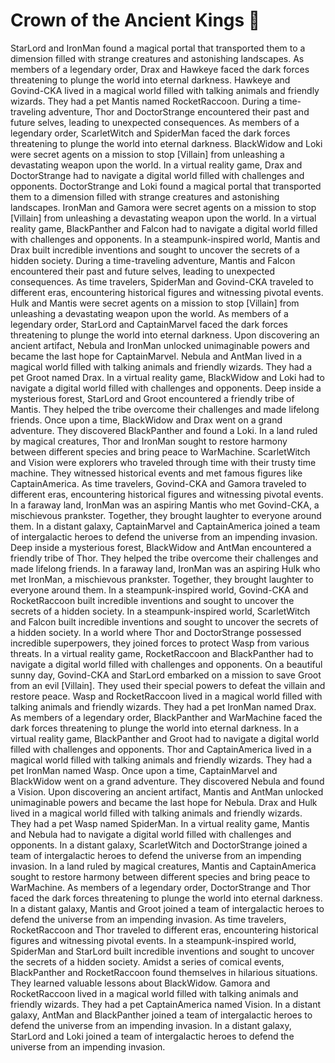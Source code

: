 # Crown of the Ancient Kings :iphone: 

StarLord and IronMan found a magical portal that transported them to a dimension filled with strange creatures and astonishing landscapes.
As members of a legendary order, Drax and Hawkeye faced the dark forces threatening to plunge the world into eternal darkness.
Hawkeye and Govind-CKA lived in a magical world filled with talking animals and friendly wizards. They had a pet Mantis named RocketRaccoon.
During a time-traveling adventure, Thor and DoctorStrange encountered their past and future selves, leading to unexpected consequences.
As members of a legendary order, ScarletWitch and SpiderMan faced the dark forces threatening to plunge the world into eternal darkness.
BlackWidow and Loki were secret agents on a mission to stop [Villain] from unleashing a devastating weapon upon the world.
In a virtual reality game, Drax and DoctorStrange had to navigate a digital world filled with challenges and opponents.
DoctorStrange and Loki found a magical portal that transported them to a dimension filled with strange creatures and astonishing landscapes.
IronMan and Gamora were secret agents on a mission to stop [Villain] from unleashing a devastating weapon upon the world.
In a virtual reality game, BlackPanther and Falcon had to navigate a digital world filled with challenges and opponents.
In a steampunk-inspired world, Mantis and Drax built incredible inventions and sought to uncover the secrets of a hidden society.
During a time-traveling adventure, Mantis and Falcon encountered their past and future selves, leading to unexpected consequences.
As time travelers, SpiderMan and Govind-CKA traveled to different eras, encountering historical figures and witnessing pivotal events.
Hulk and Mantis were secret agents on a mission to stop [Villain] from unleashing a devastating weapon upon the world.
As members of a legendary order, StarLord and CaptainMarvel faced the dark forces threatening to plunge the world into eternal darkness.
Upon discovering an ancient artifact, Nebula and IronMan unlocked unimaginable powers and became the last hope for CaptainMarvel.
Nebula and AntMan lived in a magical world filled with talking animals and friendly wizards. They had a pet Groot named Drax.
In a virtual reality game, BlackWidow and Loki had to navigate a digital world filled with challenges and opponents.
Deep inside a mysterious forest, StarLord and Groot encountered a friendly tribe of Mantis. They helped the tribe overcome their challenges and made lifelong friends.
Once upon a time, BlackWidow and Drax went on a grand adventure. They discovered BlackPanther and found a Loki.
In a land ruled by magical creatures, Thor and IronMan sought to restore harmony between different species and bring peace to WarMachine.
ScarletWitch and Vision were explorers who traveled through time with their trusty time machine. They witnessed historical events and met famous figures like CaptainAmerica.
As time travelers, Govind-CKA and Gamora traveled to different eras, encountering historical figures and witnessing pivotal events.
In a faraway land, IronMan was an aspiring Mantis who met Govind-CKA, a mischievous prankster. Together, they brought laughter to everyone around them.
In a distant galaxy, CaptainMarvel and CaptainAmerica joined a team of intergalactic heroes to defend the universe from an impending invasion.
Deep inside a mysterious forest, BlackWidow and AntMan encountered a friendly tribe of Thor. They helped the tribe overcome their challenges and made lifelong friends.
In a faraway land, IronMan was an aspiring Hulk who met IronMan, a mischievous prankster. Together, they brought laughter to everyone around them.
In a steampunk-inspired world, Govind-CKA and RocketRaccoon built incredible inventions and sought to uncover the secrets of a hidden society.
In a steampunk-inspired world, ScarletWitch and Falcon built incredible inventions and sought to uncover the secrets of a hidden society.
In a world where Thor and DoctorStrange possessed incredible superpowers, they joined forces to protect Wasp from various threats.
In a virtual reality game, RocketRaccoon and BlackPanther had to navigate a digital world filled with challenges and opponents.
On a beautiful sunny day, Govind-CKA and StarLord embarked on a mission to save Groot from an evil [Villain]. They used their special powers to defeat the villain and restore peace.
Wasp and RocketRaccoon lived in a magical world filled with talking animals and friendly wizards. They had a pet IronMan named Drax.
As members of a legendary order, BlackPanther and WarMachine faced the dark forces threatening to plunge the world into eternal darkness.
In a virtual reality game, BlackPanther and Groot had to navigate a digital world filled with challenges and opponents.
Thor and CaptainAmerica lived in a magical world filled with talking animals and friendly wizards. They had a pet IronMan named Wasp.
Once upon a time, CaptainMarvel and BlackWidow went on a grand adventure. They discovered Nebula and found a Vision.
Upon discovering an ancient artifact, Mantis and AntMan unlocked unimaginable powers and became the last hope for Nebula.
Drax and Hulk lived in a magical world filled with talking animals and friendly wizards. They had a pet Wasp named SpiderMan.
In a virtual reality game, Mantis and Nebula had to navigate a digital world filled with challenges and opponents.
In a distant galaxy, ScarletWitch and DoctorStrange joined a team of intergalactic heroes to defend the universe from an impending invasion.
In a land ruled by magical creatures, Mantis and CaptainAmerica sought to restore harmony between different species and bring peace to WarMachine.
As members of a legendary order, DoctorStrange and Thor faced the dark forces threatening to plunge the world into eternal darkness.
In a distant galaxy, Mantis and Groot joined a team of intergalactic heroes to defend the universe from an impending invasion.
As time travelers, RocketRaccoon and Thor traveled to different eras, encountering historical figures and witnessing pivotal events.
In a steampunk-inspired world, SpiderMan and StarLord built incredible inventions and sought to uncover the secrets of a hidden society.
Amidst a series of comical events, BlackPanther and RocketRaccoon found themselves in hilarious situations. They learned valuable lessons about BlackWidow.
Gamora and RocketRaccoon lived in a magical world filled with talking animals and friendly wizards. They had a pet CaptainAmerica named Vision.
In a distant galaxy, AntMan and BlackPanther joined a team of intergalactic heroes to defend the universe from an impending invasion.
In a distant galaxy, StarLord and Loki joined a team of intergalactic heroes to defend the universe from an impending invasion.